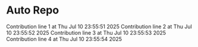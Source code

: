 # Auto Repo

Contribution line 1 at Thu Jul 10 23:55:51 2025
Contribution line 2 at Thu Jul 10 23:55:52 2025
Contribution line 3 at Thu Jul 10 23:55:53 2025
Contribution line 4 at Thu Jul 10 23:55:54 2025